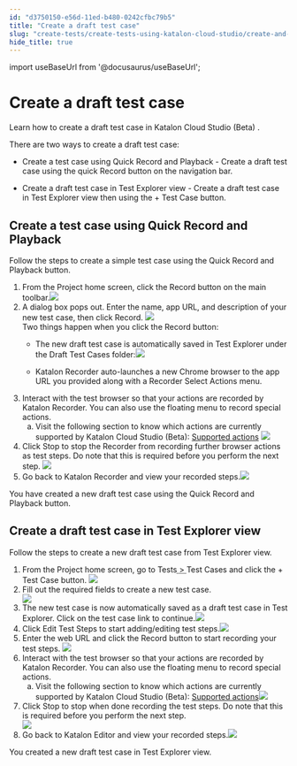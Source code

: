 ```yaml
---
id: "d3750150-e56d-11ed-b480-0242cfbc79b5"
title: "Create a draft test case"
slug: "create-tests/create-tests-using-katalon-cloud-studio/create-and-manage-a-draft-test-case/create-a-draft-test-case"
hide_title: true
---
```

import useBaseUrl from '@docusaurus/useBaseUrl';


# <a id="concept-4100" class="anchor_top_offset"/><a id="ariaid-title1" class="anchor_top_offset"/>Create a draft test case

<p xmlns="http://www.w3.org/1999/xhtml" className="shortdesc">Learn how to create a draft test case in <span className="ph">Katalon Cloud Studio (Beta)</span> .</p> 
                                
<p xmlns="http://www.w3.org/1999/xhtml" className="p">There are two ways to create a draft test case:</p> 
<ul xmlns="http://www.w3.org/1999/xhtml" className="ul"><li className="li"><p className="p">Create a test case using Quick Record and Playback - Create a draft test case using the quick <span className="ph uicontrol">Record</span> button on the navigation bar.</p></li><li className="li"><p className="p">Create a draft test case in Test Explorer view - Create a draft test case in Test Explorer view then using the <span className="ph uicontrol">+ Test Case</span> button.</p></li></ul> 
            

## <a id="task-1123" class="anchor_top_offset"/>Create a  test case using Quick Record and Playback

<p xmlns="http://www.w3.org/1999/xhtml" className="shortdesc">Follow the steps to create a simple test case using the Quick Record and Playback button.</p> 
<section xmlns="http://www.w3.org/1999/xhtml" className="section context"> </section> 
<ol xmlns="http://www.w3.org/1999/xhtml" className="ol steps"><li className="li step stepexpand"><span className="ph cmd">From the Project home screen, click the <span className="ph uicontrol">Record</span> button on the main toolbar.<img className="image" width={700} src={useBaseUrl("/d3578e40-e56d-11ed-b480-0242cfbc79b5.png")} />     </span></li><li className="li step stepexpand"><span className="ph cmd">A dialog box pops out. Enter the name, app URL, and description of your new test case, then click <span className="ph uicontrol">Record</span>. <img className="image" width={400} src={useBaseUrl("/d3311a80-e56d-11ed-b480-0242cfbc79b5.png")} />     </span><div className="itemgroup info">Two things happen when you click the <span className="ph uicontrol">Record</span> button: <ul className="ul"><li className="li">           <p className="p">The new draft test case is automatically saved in <span className="ph filepath">Test Explorer</span> under the <span className="ph filepath">Draft Test Cases</span> folder:<img className="image" width={700} src={useBaseUrl("/d33475e0-e56d-11ed-b480-0242cfbc79b5.png")} /></p>         </li><li className="li">           <p className="p"><span className="ph">Katalon Recorder</span> auto-launches a new Chrome browser to the app URL you provided along with a Recorder <span className="ph uicontrol">Select Actions</span> menu.</p>         </li></ul></div></li><li className="li step stepexpand"><span className="ph cmd">Interact with the test browser so that your actions are recorded by <span className="ph">Katalon Recorder</span>. You can also use the floating menu to record special actions.</span><ol type="a" className="ol substeps"><li className="li substep"><span className="ph cmd">Visit the following section to know which actions are currently supported by <span className="ph">Katalon Cloud Studio (Beta)</span>: <a className="xref" href="/docs/create-tests/create-tests-using-katalon-cloud-studio/create-and-manage-a-draft-test-case/supported-actions">Supported actions</a> <img className="image" width={700} src={useBaseUrl("/d32de630-e56d-11ed-b480-0242cfbc79b5.png")} /></span></li></ol></li><li className="li step stepexpand"><span className="ph cmd">Click <span className="ph uicontrol">Stop</span> to stop the Recorder from recording further browser actions as test steps. Do note that this is required before you perform the next step. <img className="image" width={700} src={useBaseUrl("/d36d1210-e56d-11ed-b480-0242cfbc79b5.png")} /></span></li><li className="li step stepexpand"><span className="ph cmd">Go back to  <span className="ph">Katalon Recorder</span> and view your recorded steps.<img className="image" width={700} src={useBaseUrl("/d38b2160-e56d-11ed-b480-0242cfbc79b5.png")} /> </span></li></ol> 
<section xmlns="http://www.w3.org/1999/xhtml" className="section result">You have created a new draft test case using the Quick Record and Playback button.</section> 

## <a id="task-937" class="anchor_top_offset"/>Create a draft test case in Test Explorer view

<p xmlns="http://www.w3.org/1999/xhtml" className="shortdesc">Follow the steps to create a new draft test case from <span className="ph filepath">Test Explorer</span> view.</p> 
<section xmlns="http://www.w3.org/1999/xhtml" className="section context"> </section> 
<ol xmlns="http://www.w3.org/1999/xhtml" className="ol steps"><li className="li step stepexpand"><span className="ph cmd">From the Project home screen, go to <span className="ph menucascade"><span className="ph uicontrol">Tests</span><abbr title="and then"> &gt; </abbr><span className="ph uicontrol">Test Cases</span></span> and click the <span className="ph uicontrol">+ Test Case button</span>. <img className="image" src={useBaseUrl("/d3107320-e56d-11ed-b480-0242cfbc79b5.png")} /></span></li><li className="li step stepexpand"><span className="ph cmd">Fill out the required fields to create a new test case.</span><div className="itemgroup info"><img className="image" width={400} src={useBaseUrl("/d37109b0-e56d-11ed-b480-0242cfbc79b5.png")} /></div></li><li className="li step stepexpand"><span className="ph cmd">The new test case is now automatically saved as a draft test case in <span className="ph filepath">Test Explorer</span>. Click on the test case link to continue.<img className="image" width={700} src={useBaseUrl("/d3381f60-e56d-11ed-b480-0242cfbc79b5.png")} />     </span></li><li className="li step stepexpand"><span className="ph cmd">Click <span className="ph uicontrol">Edit Test Steps</span> to start adding/editing test steps.<img className="image" width={700} src={useBaseUrl("/d33b53b0-e56d-11ed-b480-0242cfbc79b5.png")} /></span></li><li className="li step stepexpand"><span className="ph cmd">Enter the web URL and click the <span className="ph uicontrol">Record</span> button to start recording your test steps. <img className="image" width={700} src={useBaseUrl("/d37b42e0-e56d-11ed-b480-0242cfbc79b5.png")} /></span></li><li className="li step stepexpand"><span className="ph cmd">Interact with the test browser so that your actions are recorded by <span className="ph">Katalon Recorder</span>. You can also use the floating menu to record special actions.</span><ol type="a" className="ol substeps"><li className="li substep"><span className="ph cmd">Visit the following section to know which actions are currently supported by <span className="ph">Katalon Cloud Studio (Beta)</span>: <a className="xref" href="/docs/create-tests/create-tests-using-katalon-cloud-studio/create-and-manage-a-draft-test-case/supported-actions">Supported actions</a><img className="image" width={700} src={useBaseUrl("/d32de630-e56d-11ed-b480-0242cfbc79b5.png")} /></span></li></ol></li><li className="li step stepexpand"><span className="ph cmd">Click <span className="ph uicontrol">Stop</span> to stop when done recording the test steps. Do note that this is required before you perform the next step.</span><div className="itemgroup info"><img className="image" width={700} src={useBaseUrl("/d36d1210-e56d-11ed-b480-0242cfbc79b5.png")} /></div></li><li className="li step stepexpand"><span className="ph cmd">Go back to  <span className="ph">Katalon Editor</span> and view your recorded steps.<img className="image" width={700} src={useBaseUrl("/d38b2160-e56d-11ed-b480-0242cfbc79b5.png")} /></span></li></ol> 
<section xmlns="http://www.w3.org/1999/xhtml" className="section result">You created a new draft test case in <span className="ph filepath">Test Explorer</span> view.</section> 
